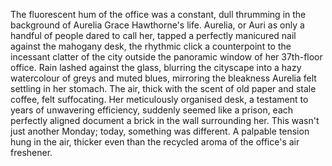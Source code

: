The fluorescent hum of the office was a constant, dull thrumming in the background of Aurelia Grace Hawthorne's life.  Aurelia, or Auri as only a handful of people dared to call her, tapped a perfectly manicured nail against the mahogany desk, the rhythmic click a counterpoint to the incessant clatter of the city outside the panoramic window of her 37th-floor office.  Rain lashed against the glass, blurring the cityscape into a hazy watercolour of greys and muted blues, mirroring the bleakness Aurelia felt settling in her stomach.  The air, thick with the scent of old paper and stale coffee, felt suffocating.  Her meticulously organised desk, a testament to years of unwavering efficiency, suddenly seemed like a prison, each perfectly aligned document a brick in the wall surrounding her.  This wasn't just another Monday; today, something was different.  A palpable tension hung in the air, thicker even than the recycled aroma of the office's air freshener.
